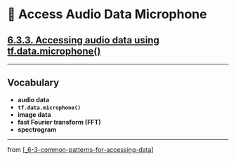 # 🧮 Access Audio Data Microphone

## [**6.3.3.** Accessing audio data using tf.data.microphone()](https://livebook.manning.com/book/deep-learning-with-javascript/chapter-6/155)

---

## **Vocabulary**

- **audio data**
- **`tf.data.microphone()`**
- **image data**
- **fast Fourier transform (FFT)**
- **spectrogram**

---
from [[_6-3-common-patterns-for-accessing-data]]

[//begin]: # "Autogenerated link references for markdown compatibility"
[_6-3-common-patterns-for-accessing-data]: _6-3-common-patterns-for-accessing-data.md "🧮 Common Patterns for Data Access"
[//end]: # "Autogenerated link references"
